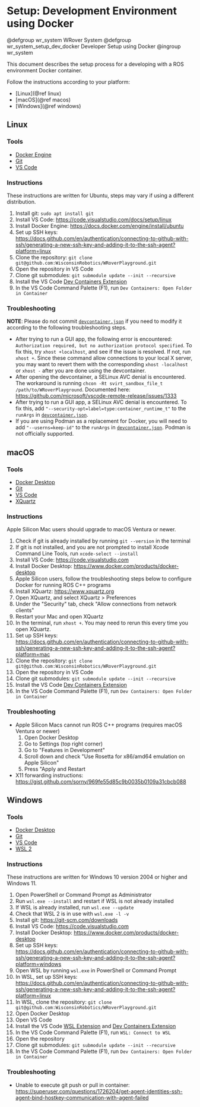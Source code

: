 # Setup: Development Environment using Docker

@defgroup wr_system WRover System
@defgroup wr_system_setup_dev_docker Developer Setup using Docker
@ingroup wr_system

This document describes the setup process for a developing with a ROS environment Docker container.

Follow the instructions according to your platform:

* [Linux](@ref linux)
* [macOS](@ref macos)
* [Windows](@ref windows)

## Linux

### Tools

* [Docker Engine](https://docs.docker.com/engine)
* [Git](https://git-scm.com)
* [VS Code](https://code.visualstudio.com)

### Instructions

These instructions are written for Ubuntu, steps may vary if using a different distribution.

1. Install git: `sudo apt install git`
2. Install VS Code: https://code.visualstudio.com/docs/setup/linux
3. Install Docker Engine: https://docs.docker.com/engine/install/ubuntu
4. Set up SSH keys: https://docs.github.com/en/authentication/connecting-to-github-with-ssh/generating-a-new-ssh-key-and-adding-it-to-the-ssh-agent?platform=linux
5. Clone the repository: `git clone git@github.com:WisconsinRobotics/WRoverPlayground.git`
6. Open the repository in VS Code
7. Clone git submodules: `git submodule update --init --recursive`
8. Install the VS Code [Dev Containers Extension](https://marketplace.visualstudio.com/items?itemName=ms-vscode-remote.remote-containers)
9. In the VS Code Command Palette (F1), run `Dev Containers: Open Folder in Container`

### Troubleshooting

**NOTE**: Please do not commit [`devcontainer.json`](./.devcontainer/devcontainer.json) if you need to modify it according to the following troubleshooting steps.

* After trying to run a GUI app, the following error is encountered: `Authorization required, but no authorization protocol specified`.
To fix this, try `xhost +localhost`, and see if the issue is resolved.
If not, run `xhost +`.
Since these command allow connections to your local X server, you may want to revert them with the corresponding `xhost -localhost` or `xhost -` after you are done using the devcontainer.
* After opening the devcontainer, a SELinux AVC denial is encountered.
The workaround is running `chcon -Rt svirt_sandbox_file_t /path/to/WRoverPlayground`.
Documented here: https://github.com/microsoft/vscode-remote-release/issues/1333
* After trying to run a GUI app, a SELinux AVC denial is encountered.
To fix this, add `"--security-opt=label=type:container_runtime_t"` to the `runArgs` in [`devcontainer.json`](./.devcontainer/devcontainer.json).
* If you are using Podman as a replacement for Docker, you will need to add `"--userns=keep-id"`  to the `runArgs` in [`devcontainer.json`](./.devcontainer/devcontainer.json).
Podman is not officially supported.

## macOS

### Tools

* [Docker Desktop](https://www.docker.com/products/docker-desktop)
* [Git](https://git-scm.com)
* [VS Code](https://code.visualstudio.com)
* [XQuartz](https://www.xquartz.org)

### Instructions

Apple Silicon Mac users should upgrade to macOS Ventura or newer.

1. Check if git is already installed by running `git --version` in the terminal
2. If git is not installed, and you are not prompted to install Xcode Command Line Tools, run `xcode-select --install`
3. Install VS Code: https://code.visualstudio.com
4. Install Docker Desktop: https://www.docker.com/products/docker-desktop
5. Apple Silicon users, follow the troubleshooting steps below to configure Docker for running ROS C++ programs
6. Install XQuartz: https://www.xquartz.org
7. Open XQuartz, and select XQuartz > Preferences
8. Under the "Security" tab, check "Allow connections from network clients"
9. Restart your Mac and open XQuartz
10. In the terminal, run `xhost +`. You may need to rerun this every time you open XQuartz.
11. Set up SSH keys: https://docs.github.com/en/authentication/connecting-to-github-with-ssh/generating-a-new-ssh-key-and-adding-it-to-the-ssh-agent?platform=mac
12. Clone the repository: `git clone git@github.com:WisconsinRobotics/WRoverPlayground.git`
13. Open the repository in VS Code
14. Clone git submodules: `git submodule update --init --recursive`
15. Install the VS Code [Dev Containers Extension](https://marketplace.visualstudio.com/items?itemName=ms-vscode-remote.remote-containers)
16. In the VS Code Command Palette (F1), run `Dev Containers: Open Folder in Container`

### Troubleshooting

* Apple Silicon Macs cannot run ROS C++ programs (requires macOS Ventura or newer)
    1. Open Docker Desktop
    2. Go to Settings (top right corner)
    3. Go to "Features in Development"
    4. Scroll down and check "Use Rosetta for x86/amd64 emulation on Apple Silicon"
    5. Press "Apply and Restart
* X11 forwarding instructions: https://gist.github.com/sorny/969fe55d85c9b0035b0109a31cbcb088

## Windows

### Tools

* [Docker Desktop](https://www.docker.com/products/docker-desktop)
* [Git](https://git-scm.com)
* [VS Code](https://code.visualstudio.com)
* [WSL 2](https://learn.microsoft.com/en-us/windows/wsl/install)

### Instructions

These instructions are written for Windows 10 version 2004 or higher and Windows 11.

1. Open PowerShell or Command Prompt as Administrator
2. Run `wsl.exe --install` and restart if WSL is not already installed
3. If WSL is already installed, run `wsl.exe --update`
4. Check that WSL 2 is in use with `wsl.exe -l -v`
5. Install git: https://git-scm.com/downloads
6. Install VS Code: https://code.visualstudio.com
7. Install Docker Desktop: https://www.docker.com/products/docker-desktop
8. Set up SSH keys: https://docs.github.com/en/authentication/connecting-to-github-with-ssh/generating-a-new-ssh-key-and-adding-it-to-the-ssh-agent?platform=windows
9. Open WSL by running `wsl.exe` in PowerShell or Command Prompt
10. In WSL, set up SSH keys: https://docs.github.com/en/authentication/connecting-to-github-with-ssh/generating-a-new-ssh-key-and-adding-it-to-the-ssh-agent?platform=linux
11. In WSL, clone the repository: `git clone git@github.com:WisconsinRobotics/WRoverPlayground.git`
12. Open Docker Desktop
13. Open VS Code
14. Install the VS Code [WSL Extension](https://marketplace.visualstudio.com/items?itemName=ms-vscode-remote.remote-wsl) and [Dev Containers Extension](https://marketplace.visualstudio.com/items?itemName=ms-vscode-remote.remote-containers)
15. In the VS Code Command Palette (F1), run `WSL: Connect to WSL`
16. Open the repository
17. Clone git submodules: `git submodule update --init --recursive`
18. In the VS Code Command Palette (F1), run `Dev Containers: Open Folder in Container`

### Troubleshooting

* Unable to execute git push or pull in container: https://superuser.com/questions/1726204/get-agent-identities-ssh-agent-bind-hostkey-communication-with-agent-failed
